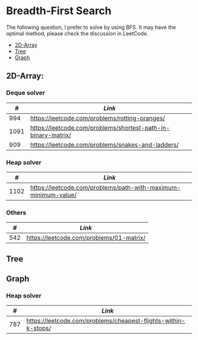 # Breadth-First Search

The following question, I prefer to solve by using BFS. It may have the optimal method, please check the discussion in LeetCode.  

* [2D-Array](##2D-Array)
* [Tree](##Tree)
* [Graph](##Graph)

## 2D-Array:

### Deque solver

| *#* | *Link* |
| ---- | --------------------------------------------------------------------- |
| 994 | https://leetcode.com/problems/rotting-oranges/ |
| 1091 | https://leetcode.com/problems/shortest-path-in-binary-matrix/ |
| 909 | https://leetcode.com/problems/snakes-and-ladders/ |

### Heap solver

| *#* | *Link* |
| ---- | --------------------------------------------------------------------- |
| 1102 | https://leetcode.com/problems/path-with-maximum-minimum-value/ |

### Others

| *#* | *Link* |
| ---- | --------------------------------------------------------------------- |
| 542 | https://leetcode.com/problems/01-matrix/ |

## Tree

## Graph

### Heap solver

| *#* | *Link* |
| ---- | --------------------------------------------------------------------- |
| 787 | https://leetcode.com/problems/cheapest-flights-within-k-stops/ |